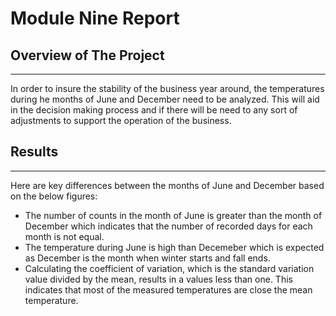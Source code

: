 # Module Nine Report

## Overview of The Project
--- 

In order to insure the stability of the business year around, the temperatures during he months of June and December need to be analyzed. This will aid in the decision making process and if there will be need to any sort of adjustments to support the operation of the business.

## Results
---

Here are key differences between the months of June and December based on the below figures:

- The number of counts in the month of June is greater than the month of December which indicates that the number of recorded days for each month is not equal. 
- The temperature during June is high than Decemeber which is expected as December is the month when winter starts and fall ends.
- Calculating the coefficient of variation, which is the standard variation value divided by the mean, results in a values less than one. This indicates that most of the measured temperatures are close the mean temperature. 





